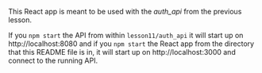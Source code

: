 This React app is meant to be used with the _auth_api_ from the previous lesson.

If you `npm start` the API from within `lesson11/auth_api` it will start up on http://localhost:8080 and if you `npm start` the React app from the directory that this README file is in, it will start up on http://localhost:3000 and connect to the running API.
